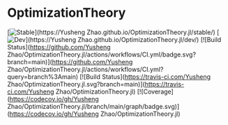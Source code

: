 # OptimizationTheory

[![Stable](https://img.shields.io/badge/docs-stable-blue.svg)](https://Yusheng Zhao.github.io/OptimizationTheory.jl/stable/)
[![Dev](https://img.shields.io/badge/docs-dev-blue.svg)](https://Yusheng Zhao.github.io/OptimizationTheory.jl/dev/)
[![Build Status](https://github.com/Yusheng Zhao/OptimizationTheory.jl/actions/workflows/CI.yml/badge.svg?branch=main)](https://github.com/Yusheng Zhao/OptimizationTheory.jl/actions/workflows/CI.yml?query=branch%3Amain)
[![Build Status](https://travis-ci.com/Yusheng Zhao/OptimizationTheory.jl.svg?branch=main)](https://travis-ci.com/Yusheng Zhao/OptimizationTheory.jl)
[![Coverage](https://codecov.io/gh/Yusheng Zhao/OptimizationTheory.jl/branch/main/graph/badge.svg)](https://codecov.io/gh/Yusheng Zhao/OptimizationTheory.jl)
